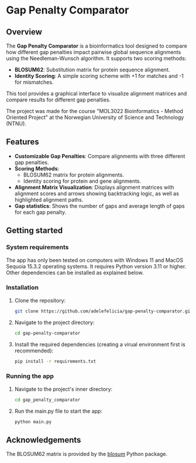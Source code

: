 # Gap Penalty Comparator

## Overview
The **Gap Penalty Comparator** is a bioinformatics tool designed to compare how different gap penalties impact pairwise global sequence alignments using the Needleman-Wunsch algorithm. It supports two scoring methods:
- **BLOSUM62**: Substitution matrix for protein sequence alignment.
- **Identity Scoring**: A simple scoring scheme with +1 for matches and -1 for mismatches.

This tool provides a graphical interface to visualize alignment matrices and compare results for different gap penalties.

The project was made for the course "MOL3022 Bioinformatics - Method Oriented Project" at the Norwegian University of Science and Technology (NTNU). 

## Features
- **Customizable Gap Penalties**: Compare alignments with three different gap penalties.
- **Scoring Methods**:
  - BLOSUM62 matrix for protein alignments.
  - Identity scoring for protein and gene alignments.
- **Alignment Matrix Visualization**: Displays alignment matrices with alignment scores and arrows showing backtracking logic, as well as highlighted alignment paths.
- **Gap statistics**: Shows the number of gaps and average length of gaps for each gap penalty.

## Getting started

### System requirements
The app has only been tested on computers with Windows 11 and MacOS Sequoia 15.3.2 operating systems. It requires Python version 3.11 or higher. Other dependencies can be installed as explained below.

### Installation
1. Clone the repository:
   ```bash
   git clone https://github.com/adelefelicia/gap-penalty-comparator.git
   ```
2. Navigate to the project directory:
   ```bash
   cd gap-penalty-comparator
   ```
3. Install the required dependencies (creating a virual environment first is recommended):
   ```bash
   pip install -r requirements.txt
   ```  
### Running the app
1. Navigate to the project's inner directory:
   ```bash
   cd gap_penalty_comparator
   ```
2. Run the main.py file to start the app:
   ```bash
   python main.py
   ```

## Acknowledgements
The BLOSUM62 matrix is provided by the [blosum](https://pypi.org/project/blosum/) Python package.
